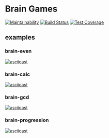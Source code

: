 # Brain Games

[![Maintainability](https://api.codeclimate.com/v1/badges/527b54fdabc1795a0def/maintainability)](https://codeclimate.com/github/orevenat/php-project-lvl1/maintainability)
[![Build Status](https://travis-ci.org/orevenat/php-project-lvl1.svg?branch=master)](https://travis-ci.org/orevenat/php-project-lvl1)
[![Test Coverage](https://api.codeclimate.com/v1/badges/527b54fdabc1795a0def/test_coverage)](https://codeclimate.com/github/orevenat/php-project-lvl1/test_coverage)


## examples

### brain-even

[![asciicast](https://asciinema.org/a/296071.svg)](https://asciinema.org/a/296071)

### brain-calc

[![asciicast](https://asciinema.org/a/296072.svg)](https://asciinema.org/a/296072)

### brain-gcd

[![asciicast](https://asciinema.org/a/296070.svg)](https://asciinema.org/a/296070)

### brain-progression

[![asciicast](https://asciinema.org/a/296599.svg)](https://asciinema.org/a/296599)
